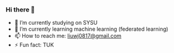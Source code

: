 ### Hi there 👋


<!--**VinnyLiu0817/VinnyLiu0817** is a ✨ _special_ ✨ repository because its `README.md` (this file) appears on your GitHub profile.

** Here are some ideas to get you started:-->

- 🔭 I’m currently studying on SYSU
- 🌱 I’m currently learning machine learning (federated learning)
- 📫 How to reach me: liuwj0817@gmail.com
- ⚡ Fun fact: TUK

